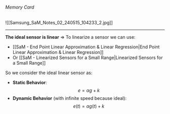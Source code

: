 ###### Memory Card
![[Samsung_SaM_Notes_02_240515_104233_2.jpg]]

---

**The ideal sensor is linear** ⇒ To linearize a sensor we can use:
- [[SaM - End Point  Linear Approximation & Linear Regression|End Point  Linear Approximation & Linear Regression]] 
- Or [[SaM - Linearized Sensors for a Small Range|Linearized Sensors for a Small Range]]

So we consider the ideal linear sensor as:
- **Static Behavior**: $$e = \alpha g + k$$
- **Dynamic Behavior** (with infinite speed because ideal): $$e(t) = \alpha g(t) + k$$